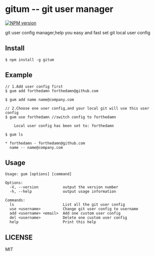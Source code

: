 # gitum -- git user manager

[![NPM version][npm-image]][npm-url]

git user config manager,help you easy and fast set git local user config

## Install

```
$ npm install -g gitum
```

## Example

```
// 1.Add user config first
$ gum add forthedamn forthedamn@github.com

$ gum add name name@company.com

```

```
// 2.Choose one user config,and your local git will use this user config
$ gum use forthedamn //switch config to forthedamn

    Local user config has been set to: forthedamn
```


```
$ gum ls

* forthedamn - forthedamn@github.com
  name -- name@company.com

```


## Usage

```
Usage: gum [options] [command]

Options:
  -V, --version           output the version number
  -h, --help              output usage information

Commands:
  ls                      List all the git user config
  use <username>          Change git user config to username
  add <username> <email>  Add one custom user config
  del <username>          Delete one custom user config
  help                    Print this help
```

## LICENSE
MIT


[npm-image]: https://img.shields.io/npm/v/gitum.svg?style=flat-square
[npm-url]: https://npmjs.org/package/gitum
